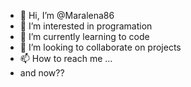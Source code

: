 - 👋 Hi, I’m @Maralena86
- 👀 I’m interested in programation 
- 🌱 I’m currently learning to code
- 💞️ I’m looking to collaborate on projects
- 📫 How to reach me ...
- and now?? 

<!---
Maralena86/Maralena86 is a ✨ special ✨ repository because its `README.md` (this file) appears on your GitHub profile.
You can click the Preview link to take a look at your changes.
--->
